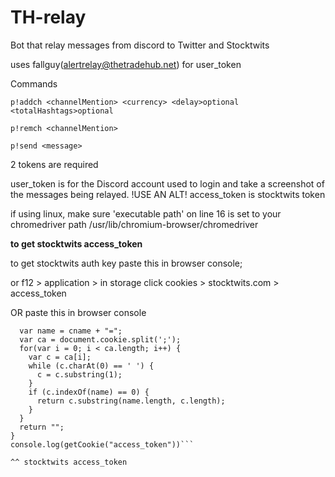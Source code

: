 # TH-relay
Bot that relay messages from discord to Twitter and Stocktwits

uses fallguy(alertrelay@thetradehub.net) for user_token

Commands

`p!addch <channelMention> <currency> <delay>optional <totalHashtags>optional`

`p!remch <channelMention>`

`p!send <message>`


2 tokens are required

user_token is for the Discord account used to login and take a screenshot of the messages being relayed. !USE AN ALT!
access_token is stocktwits token

if using linux, make sure 'executable path' on line 16 is set to your chromedriver path
/usr/lib/chromium-browser/chromedriver

**to get stocktwits access_token**

to get stocktwits auth key paste this in browser console;

or f12 > application > in storage click cookies > stocktwits.com > access_token

OR paste this in browser console

```function getCookie(cname) {
  var name = cname + "=";
  var ca = document.cookie.split(';');
  for(var i = 0; i < ca.length; i++) {
    var c = ca[i];
    while (c.charAt(0) == ' ') {
      c = c.substring(1);
    }
    if (c.indexOf(name) == 0) {
      return c.substring(name.length, c.length);
    }
  }
  return "";
}
console.log(getCookie("access_token"))```

^^ stocktwits access_token

